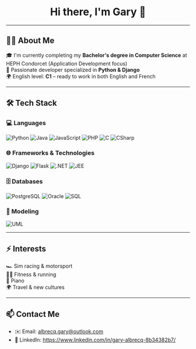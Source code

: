 <h1 align="center">Hi there, I'm Gary 👋</h1>

---

## 🧑‍💻 About Me

🎓 I'm currently completing my **Bachelor's degree in Computer Science** at HEPH Condorcet (Application Development focus)  
💼 Passionate developer specialized in **Python & Django**  
🌍 English level: **C1** – ready to work in both English and French

---

## 🛠️ Tech Stack

### 💻 Languages
![Python](https://img.shields.io/badge/-Python-333333?style=flat&logo=python)
![Java](https://img.shields.io/badge/-Java-007396?style=flat&logo=java)
![JavaScript](https://img.shields.io/badge/-JavaScript-333333?style=flat&logo=javascript)
![PHP](https://img.shields.io/badge/-PHP-777BB4?style=flat&logo=php)
![C](https://img.shields.io/badge/-C-333333?style=flat&logo=c)
![CSharp](https://img.shields.io/badge/-C%23-239120?style=flat&logo=c-sharp)

### 🌐 Frameworks & Technologies
![Django](https://img.shields.io/badge/-Django-092E20?style=flat&logo=django)
![Flask](https://img.shields.io/badge/-Flask-333333?style=flat&logo=flask)
![.NET](https://img.shields.io/badge/-.NET-512BD4?style=flat&logo=dotnet)
![JEE](https://img.shields.io/badge/-JEE-00599C?style=flat&logo=java)

### 🗄️ Databases
![PostgreSQL](https://img.shields.io/badge/-PostgreSQL-336791?style=flat&logo=postgresql)
![Oracle](https://img.shields.io/badge/-Oracle-333333?style=flat&logo=oracle)
![SQL](https://img.shields.io/badge/-SQL-4479A1?style=flat&logo=sqlite)

### 📐 Modeling
![UML](https://img.shields.io/badge/-UML-00599C?style=flat)

---

## ⚡ Interests

🏎️ Sim racing & motorsport  
🏋️‍♂️ Fitness & running  
🎹 Piano  
🌍 Travel & new cultures

---

## 📫 Contact Me

- ✉️ Email: albrecq.gary@outlook.com 
- 💼 LinkedIn: https://www.linkedin.com/in/gary-albrecq-8b34382b7/
